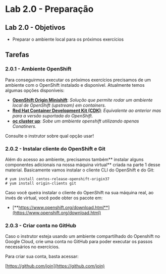 # Lab 2.0 - Preparação  

## Lab 2.0 - Objetivos

* Preparar o ambiente local para os próximos exercícios

## Tarefas

### 2.0.1 - Ambiente OpenShift
Para conseguirmos executar os próximos exercícios precisamos de um ambiente com o OpenShift instalado e disponível. Atualmente temos algumas opções disponíveis:

* [**OpenShift Origin Minishift**](https://www.openshift.org/minishift/): _Solução que permite rodar um ambiente local de OpenShift \(upstream\) em containers._
* [**Red Hat Container Development Kit \(CDK\)**](https://developers.redhat.com/products/cdk/overview/): _Equivalente ao anterior mas para a versão suportada do OpenShift._
* [**oc cluster up**](https://github.com/openshift/origin/blob/master/docs/cluster_up_down.md): _Sobe um ambiente openshift utilizando apenas Conatiners._

Consulte o instrutor sobre qual opção usar!

### 2.0.2 - Instalar cliente do OpenShift e Git
Além do acesso ao ambiente, precisamos também** instalar alguns componentes adicionais na nossa máquina virtual** criada na parte 1 desse material. Basicamente vamos instalar o cliente CLI do OpenShift e do Git:

```text
# yum install centos-release-openshift-origin37
# yum install origin-clients git
```

Caso você queira instalar o cliente do OpenShift na sua máquina real, ao invés de virtual, você pode obter os pacote em:

* [**https://www.openshift.org/download.html**](https://www.openshift.org/download.html)

### 2.0.3 - Criar conta no GitHub
Caso o instrutor esteja usando um ambiente compartilhado do Openshift no Google Cloud, crie uma conta no GitHub para poder executar os passos necessários no exercícios.

Para criar sua conta, basta acessar:

[https://github.com/join](https://github.com/join)

